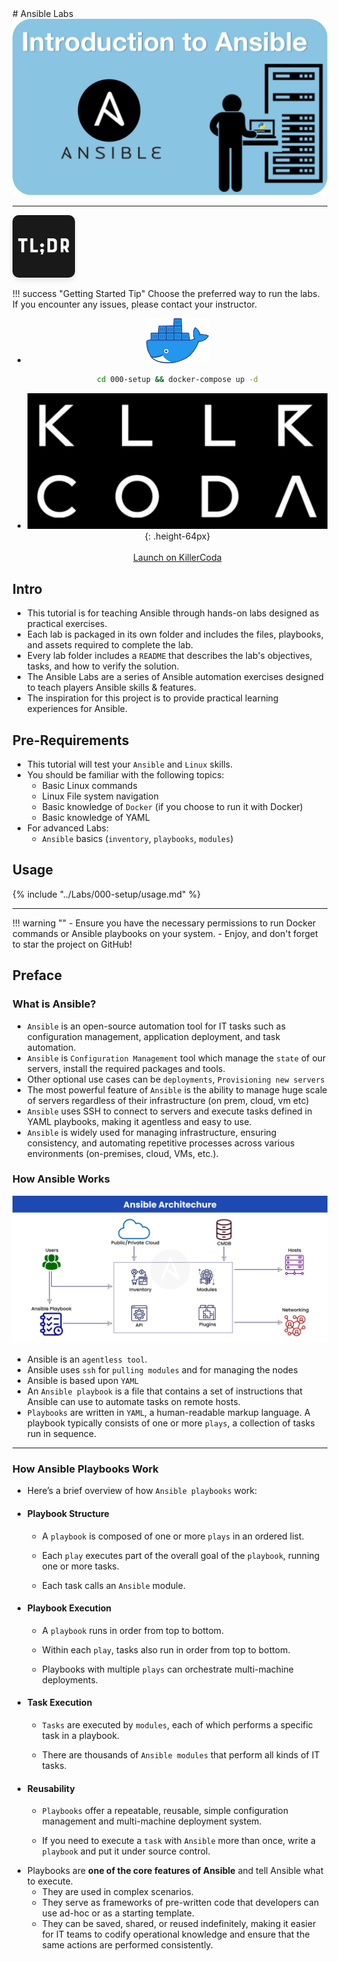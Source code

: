 
<!-- header start -->
<div markdown class="center">
# Ansible Labs

<img src="../assets/images/ansible-labs.png" >
</div>

---

<img src="../assets/images/tldr.png" style="width:100px; border-radius: 10px; box-shadow: 0 4px 8px rgba(0, 0, 0, 0.1);">

!!! success "Getting Started Tip"
    Choose the preferred way to run the labs. If you encounter any issues, please contact your instructor.

<div class="grid cards" markdown style="text-align: center;border-radius: 20px;">

- ![](assets/images/docker.png)
  ```bash
  cd 000-setup && docker-compose up -d
  ```

- ![](assets/images/killercoda.png){: .height-64px}<br/><br/>
  <a target="_blank" href="https://killercoda.com/codewizard/scenario/Ansible">Launch on KillerCoda</a>

</div>

## Intro

- This tutorial is for teaching Ansible through hands-on labs designed as practical exercises.
- Each lab is packaged in its own folder and includes the files, playbooks, and assets required to complete the lab.
- Every lab folder includes a `README` that describes the lab's objectives, tasks, and how to verify the solution.
- The Ansible Labs are a series of Ansible automation exercises designed to teach players Ansible skills & features.
- The inspiration for this project is to provide practical learning experiences for Ansible.

## Pre-Requirements

- This tutorial will test your `Ansible` and `Linux` skills.
- You should be familiar with the following topics:
    - Basic Linux commands
    - Linux File system navigation
    - Basic knowledge of `Docker` (if you choose to run it with Docker)
    - Basic knowledge of YAML
- For advanced Labs: 
    - `Ansible` basics (`inventory`, `playbooks`, `modules`)
  
## Usage

{% include "../Labs/000-setup/usage.md" %}

---

!!! warning ""
    - Ensure you have the necessary permissions to run Docker commands or Ansible playbooks on your system.
    - Enjoy, and don't forget to star the project on GitHub!

## Preface

### What is Ansible?

- `Ansible` is an open-source automation tool for IT tasks such as configuration management, application deployment, and task automation. 
- `Ansible` is `Configuration Management` tool which manage the `state` of our servers, install the required packages and tools.
- Other optional use cases can be  `deployments`, `Provisioning new servers`
- The most powerful feature of `Ansible` is the ability to manage huge scale of servers regardless of their infrastructure (on prem, cloud, vm etc)
- `Ansible` uses SSH to connect to servers and execute tasks defined in YAML playbooks, making it agentless and easy to use. 
- `Ansible` is widely used for managing infrastructure, ensuring consistency, and automating repetitive processes across various environments (on-premises, cloud, VMs, etc.).

### How Ansible Works

<img src="../assets/images/ansible-architecture-diagram.png" class="border-radius-20" alt="Ansible Architecture Diagram"/>

- Ansible is an `agentless tool`.
- Ansible uses `ssh` for `pulling modules` and for managing the nodes
- Ansible is based upon `YAML` 
- An `Ansible playbook` is a file that contains a set of instructions that Ansible can use to automate tasks on remote hosts.
- `Playbooks` are written in `YAML`, a human-readable markup language. A playbook typically consists of one or more `plays`, a collection of tasks run in sequence.

---

### How Ansible Playbooks Work  

- Here’s a brief overview of how `Ansible playbooks` work:

<div class="grid cards" markdown>

- #### Playbook Structure
    * A `playbook` is composed of one or more `plays` in an ordered list. 
    
    * Each `play` executes part of the overall goal of the `playbook`, running one or more tasks. 
    * Each task calls an `Ansible` module.

- #### Playbook Execution

    * A `playbook` runs in order from top to bottom.

    * Within each `play`, tasks also run in order from top to bottom.

    * Playbooks with multiple `plays` can orchestrate multi-machine deployments.

- #### Task Execution

    * `Tasks` are executed by `modules`, each of which performs a specific task in a playbook.

    * There are thousands of `Ansible modules` that perform all kinds of IT tasks.

- #### Reusability
  
    * `Playbooks` offer a repeatable, reusable, simple configuration management and multi-machine deployment system.

    * If you need to execute a `task` with `Ansible` more than once, write a `playbook` and put it under source control.

</div>
  
- Playbooks are **one of the core features of Ansible** and tell Ansible what to execute.
  - They are used in complex scenarios.
  - They serve as frameworks of pre-written code that developers can use ad-hoc or as a starting template.
  - They can be saved, shared, or reused indefinitely, making it easier for IT teams to codify operational knowledge and ensure that the same actions are performed consistently.
  
